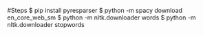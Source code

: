 #Steps
$ pip install pyresparser
$ python -m spacy download en_core_web_sm
$ python -m nltk.downloader words
$ python -m nltk.downloader stopwords
